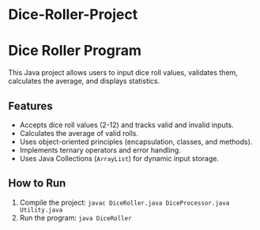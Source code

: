 # Dice-Roller-Project
# Dice Roller Program
This Java project allows users to input dice roll values, validates them, 
calculates the average, and displays statistics.

## Features
- Accepts dice roll values (2-12) and tracks valid and invalid inputs.
- Calculates the average of valid rolls.
- Uses object-oriented principles (encapsulation, classes, and methods).
- Implements ternary operators and error handling.
- Uses Java Collections (`ArrayList`) for dynamic input storage.

## How to Run
1. Compile the project: `javac DiceRoller.java DiceProcessor.java Utility.java`
2. Run the program: `java DiceRoller`

